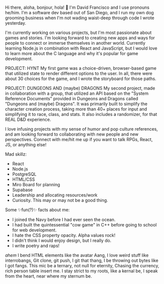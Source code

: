 ### 
Hi there, aloha, bonjour, hola! 👋 I'm David Francisco and I use pronouns he/him.
I'm a software dev based out of San Diego, and I run my own dog grooming business when I'm not wading waist-deep through code I wrote yesterday.
  
  I'm currently working on various projects, but I'm most passionate about games and stories. I'm looking forward to creating new apps and ways for people to connect or immerse themselves in another world. Currently learning Node.js in combination with React and JavaScript, but I would love to learn more about the C language and why it's popular for game development.
  
  PROJECT: HYNT
  My first game was a choice-driven, browser-based game that utilized state to render different options to the user. In all, there were about 30 choices for the game, and I wrote the storyboard for those paths.

  PROJECT: DUNGEONS AND (maybe) DRAGONS
  My second project, made in collaboration with a group, that utilized an API based on the "System Reference Documents" provided in Dungeons and Dragons called "Dungeons and (maybe) Dragons". It was primarily built to simplify the character creation process, taking more than 40+ places for input and simplifying it to race, class, and stats. It also includes a randomizer, for that REAL D&D experience.
  
  I love infusing projects with my sense of humor and pop culture references, and am looking forward to collaborating with new people and new perspectives. Connect with me/hit me up if you want to talk RPGs, React, JS, or anything else!

Mad skillz:
- React
- Node.js
- PostgreSQL
- HTML/CSS
- Miro Board for planning
- Supabase
- Leadership and allocating resources/work
- Curiosity. This may or may not be a good thing.

Some ✨fun(?)✨ facts about me:
- I joined the Navy before I had ever seen the ocean.
- I had built the quintessential "cow game" in C++ before going to school for web development.
- I hate the CSS property opacity. Alpha values rock!
- I didn't think I would enjoy design, but I really do.
- I write poetry and raps!

*ahem*
I bend HTML elements like the avatar Aang,
I love weird stuff like interrobangs,
Git clone, git push, I git that thang,
I be throwing out bytes like I got fangs.
This mic be a ternary, not null for eternity,
Chasing the currency, rich person table insert me.
I stay strict to my roots, like a kernal be,
I speak from the heart, near where my sternum be.




<!--
**dfrancisco26/dfrancisco26** is a ✨ _special_ ✨ repository because its `README.md` (this file) appears on your GitHub profile.

Here are some ideas to get you started:

- 🔭 I’m currently working on ...
- 🌱 I’m currently learning ...
- 👯 I’m looking to collaborate on ...
- 🤔 I’m looking for help with ...
- 💬 Ask me about ...
- 📫 How to reach me: ...
- 😄 Pronouns: ...
- ⚡ Fun fact: ...
-->
